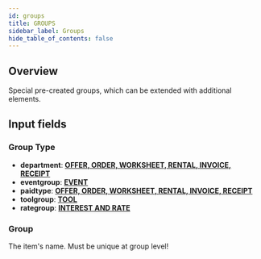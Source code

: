 ```yaml
---
id: groups
title: GROUPS
sidebar_label: Groups
hide_table_of_contents: false
---
```


## Overview

Special pre-created groups, which can be extended with additional elements.

## Input fields

### Group Type
- **department**: [**OFFER, ORDER, WORKSHEET, RENTAL, INVOICE, RECEIPT**](document)
- **eventgroup**: [**EVENT**](event)
- **paidtype**: [**OFFER, ORDER, WORKSHEET, RENTAL, INVOICE, RECEIPT**](document)
- **toolgroup**: [**TOOL**](tool)
- **rategroup**: [**INTEREST AND RATE**](rate)

### Group
The item's name. Must be unique at group level!